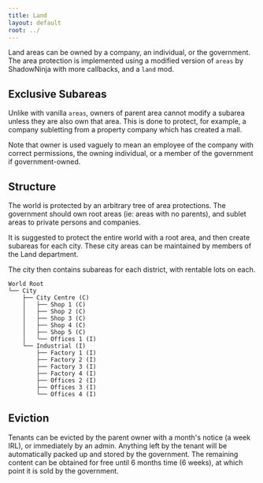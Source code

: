 ```yaml
---
title: Land
layout: default
root: ../
---
```


Land areas can be owned by a company, an individual, or the government.
The area protection is implemented using a modified version of
`areas` by ShadowNinja with more callbacks, and a `land` mod.

<h2 class="mt-4">Exclusive Subareas</h2>

Unlike with vanilla `areas`, owners of parent area cannot modify a subarea unless
they are also own that area. This is done to protect, for example, a company
subletting from a property company which has created a mall.

Note that owner is used vaguely to mean an employee of
the company with correct permissions, the owning individual, or a member of the
government if government-owned.

<h2 class="mt-4">Structure</h2>

The world is protected by an arbitrary tree of area protections.
The government should own root areas (ie: areas with no parents),
and sublet areas to private persons and companies.

It is suggested to protect the entire world with a root area,
and then create subareas for each city.
These city areas can be maintained by members of the Land department.

The city then contains subareas for each district, with rentable lots on each.

    World Root
    └── City
        ├── City Centre (C)
        │   ├── Shop 1 (C)
        │   ├── Shop 2 (C)
        │   ├── Shop 3 (C)
        │   ├── Shop 4 (C)
        │   ├── Shop 5 (C)
        │   └── Offices 1 (I)
        └── Industrial (I)
            ├── Factory 1 (I)
            ├── Factory 2 (I)
            ├── Factory 3 (I)
            ├── Factory 4 (I)
            ├── Offices 2 (I)
            ├── Offices 3 (I)
            └── Offices 4 (I)

## Eviction

Tenants can be evicted by the parent owner with a month's notice (a week IRL),
or immediately by an admin. Anything left by the tenant will be automatically
packed up and stored by the government. The remaining content can be obtained
for free until 6 months time (6 weeks), at which point it is sold by the government.
